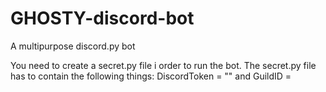 # GHOSTY-discord-bot
A multipurpose discord.py bot


You need to create a secret.py file i  order to run the bot. The secret.py file has to contain the following things:
DiscordToken = "" and 
GuildID = 


